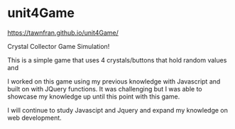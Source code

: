 # unit4Game
https://tawnfran.github.io/unit4Game/

Crystal Collector Game Simulation! 

This is a simple game that uses 4 crystals/buttons that hold random values and 

I worked on this game using my previous knowledge with Javascript and built on with JQuery functions. It was challenging but I was able to showcase my knowledge up until this point with this game. 

I will continue to study Javascipt and Jquery and expand my knowledge on web development. 